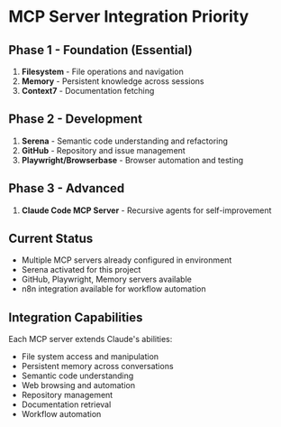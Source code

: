 # MCP Server Integration Priority

## Phase 1 - Foundation (Essential)
1. **Filesystem** - File operations and navigation
2. **Memory** - Persistent knowledge across sessions  
3. **Context7** - Documentation fetching

## Phase 2 - Development
1. **Serena** - Semantic code understanding and refactoring
2. **GitHub** - Repository and issue management
3. **Playwright/Browserbase** - Browser automation and testing

## Phase 3 - Advanced
1. **Claude Code MCP Server** - Recursive agents for self-improvement

## Current Status
- Multiple MCP servers already configured in environment
- Serena activated for this project
- GitHub, Playwright, Memory servers available
- n8n integration available for workflow automation

## Integration Capabilities
Each MCP server extends Claude's abilities:
- File system access and manipulation
- Persistent memory across conversations
- Semantic code understanding
- Web browsing and automation
- Repository management
- Documentation retrieval
- Workflow automation